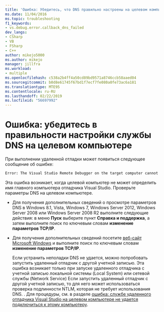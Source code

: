```yaml
---
title: 'Ошибка: Убедитесь, что DNS правильно настроены на целевом компьютере | Документация Майкрософт'
ms.date: 11/04/2016
ms.topic: troubleshooting
f1_keywords:
- vs.debug.error.callback_dns_failed
dev_langs:
- CSharp
- VB
- FSharp
- C++
author: mikejo5000
ms.author: mikejo
manager: jillfra
ms.workload:
- multiple
ms.openlocfilehash: c538a2b4ff4a50cd89bd9571a8746ccb58aaed04
ms.sourcegitcommit: b0d8e61745f67bd1f7ecf7fe080a0fe73ac6a181
ms.translationtype: MTE95
ms.contentlocale: ru-RU
ms.lasthandoff: 02/22/2019
ms.locfileid: "56697992"
---
```

# <a name="error-ensure-that-dns-is-correctly-configured-on-the-target-computer"></a>Ошибка: убедитесь в правильности настройки службы DNS на целевом компьютере
При выполнении удаленной отладки может появиться следующее сообщение об ошибке:

```cmd
Error: The Visual Studio Remote Debugger on the target computer cannot connect back to this computer. Ensure that DNS is correctly configured on the target computer.
```

 Эта ошибка возникает, когда целевой компьютер не может определить имя главного компьютера отладчика Visual Studio. Проверьте параметры DNS на целевом компьютере.

- Для получения дополнительных сведений о просмотре параметров DNS в Windows 8.1, Vista, Windows 7, Windows Server 2012, Windows Server 2008 или Windows Server 2008 R2 выполните следующие действия: в меню **Пуск** выберите пункт **Справка и поддержка**, а затем выполните поиск по ключевым словам **изменение параметров TCP/IP**.

- Для получения дополнительных сведений посетите [веб-сайт Microsoft Windows](http://go.microsoft.com/fwlink/?LinkId=252720) и выполните поиск по ключевым словам **изменение параметров TCP/IP**.

  Если устранить неполадки DNS не удается, можно попробовать запустить удаленный отладчик с другой учетной записью. Эта ошибка возникает только при запуске удаленного отладчика с учетной записью локальной системы (Local System) или сетевой службы (Network Service) Если запустить удаленный отладчик с другой учетной записью, то для него может использоваться проверка подлинности NTLM, которая не требует использования DNS. . Для процедуры, см. в разделе [ошибка: службе удаленного отладчика Visual Studio на целевом компьютере не удается подключиться к этому компьютеру](../debugger/error-the-visual-studio-remote-debugger-service-on-the-target-computer-cannot-connect-back-to-this-computer.md).
